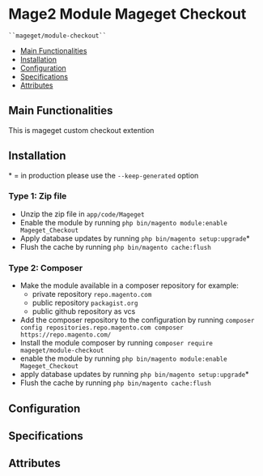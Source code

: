 # Mage2 Module Mageget Checkout

    ``mageget/module-checkout``

 - [Main Functionalities](#markdown-header-main-functionalities)
 - [Installation](#markdown-header-installation)
 - [Configuration](#markdown-header-configuration)
 - [Specifications](#markdown-header-specifications)
 - [Attributes](#markdown-header-attributes)


## Main Functionalities
This is mageget custom checkout extention

## Installation
\* = in production please use the `--keep-generated` option

### Type 1: Zip file

 - Unzip the zip file in `app/code/Mageget`
 - Enable the module by running `php bin/magento module:enable Mageget_Checkout`
 - Apply database updates by running `php bin/magento setup:upgrade`\*
 - Flush the cache by running `php bin/magento cache:flush`

### Type 2: Composer

 - Make the module available in a composer repository for example:
    - private repository `repo.magento.com`
    - public repository `packagist.org`
    - public github repository as vcs
 - Add the composer repository to the configuration by running `composer config repositories.repo.magento.com composer https://repo.magento.com/`
 - Install the module composer by running `composer require mageget/module-checkout`
 - enable the module by running `php bin/magento module:enable Mageget_Checkout`
 - apply database updates by running `php bin/magento setup:upgrade`\*
 - Flush the cache by running `php bin/magento cache:flush`


## Configuration




## Specifications




## Attributes



